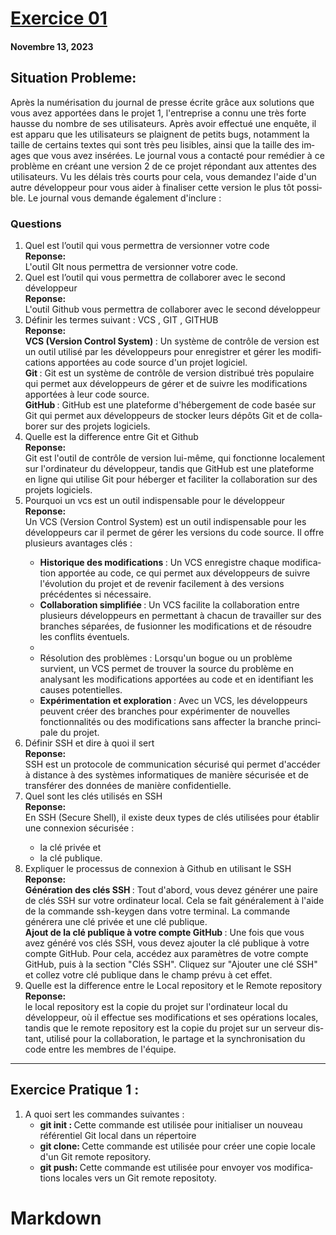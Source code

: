 <!DOCTYPE html>
<hmtl lang="en">
<head>
   <title>  Exercice 1 </title>
</head>

<body>
    <h1><u> Exercice 01 </u></h1>
    <h4> Novembre 13, 2023 </h4>
    <h2> Situation Probleme: </h2>
    <p> Après la numérisation du journal de presse écrite grâce aux solutions que vous avez apportées
dans le projet 1, l'entreprise a connu une très forte hausse du nombre de ses utilisateurs. Après
avoir effectué une enquête, il est apparu que les utilisateurs se plaignent de petits bugs,
notamment la taille de certains textes qui sont très peu lisibles, ainsi que la taille des images
que vous avez insérées. Le journal vous a contacté pour remédier à ce problème en créant une
version 2 de ce projet répondant aux attentes des utilisateurs. Vu les délais très courts pour
cela, vous demandez l'aide d'un autre développeur pour vous aider à finaliser cette version le
plus tôt possible. Le journal vous demande également d'inclure : </p>

<h3> Questions </h3>
    <ol>
       <li> Quel est l’outil qui vous permettra de versionner votre code </li>
        <b> Reponse:</b> </br>
        L'outil GIt nous permettra de versionner votre code.
        <li> Quel est l’outil qui vous permettra de collaborer avec le second développeur </li>
        <b> Reponse:</b> </br>
        L'outil Github vous permettra de collaborer avec le second développeur
        <li> Définir les termes suivant : VCS , GIT , GITHUB </li>
        <b> Reponse:</b> </br>
        <b> VCS (Version Control System) </b>: Un système de contrôle de version est un outil utilisé par les développeurs pour enregistrer et gérer les modifications apportées au code source d'un projet logiciel. </br>
        <b> Git </b>: Git est un système de contrôle de version distribué très populaire qui permet aux développeurs de gérer et de suivre les modifications apportées à leur code source. </br>
        <b> GitHub </b>: GitHub est une plateforme d'hébergement de code basée sur Git qui permet aux développeurs de stocker leurs dépôts Git et de collaborer sur des projets logiciels.
        <li> Quelle est la difference entre Git et Github </li> 
        <b> Reponse:</b> </br>
        Git est l'outil de contrôle de version lui-même, qui fonctionne localement sur l'ordinateur du développeur, tandis que GitHub est une plateforme en ligne qui utilise Git pour héberger et faciliter la collaboration sur des projets logiciels.
        <li> Pourquoi un vcs est un outil indispensable pour le développeur </li>
        <b> Reponse:</b> </br>
         Un VCS (Version Control System) est un outil indispensable pour les développeurs car il permet de gérer les versions du code source. Il offre plusieurs avantages clés :
       <ul>
       <li> <b>Historique des modifications </b>: Un VCS enregistre chaque modification apportée au code, ce qui permet aux développeurs de suivre l'évolution du projet et de revenir facilement à des versions précédentes si nécessaire. </li>
       <li> <b>Collaboration simplifiée </b>: Un VCS facilite la collaboration entre plusieurs développeurs en permettant à chacun de travailler sur des branches séparées, de fusionner les modifications et de résoudre les conflits éventuels. <li>
       <li></b> Résolution des problèmes </b>: Lorsqu'un bogue ou un problème survient, un VCS permet de trouver la source du problème en analysant les modifications apportées au code et en identifiant les causes potentielles. </li>
       <li> <b>Expérimentation et exploration </b>: Avec un VCS, les développeurs peuvent créer des branches pour expérimenter de nouvelles fonctionnalités ou des modifications sans affecter la branche principale du projet. </li>
       </ul>
       <li> Définir SSH et dire à quoi il sert </li>
       <b> Reponse:</b> </br>
        SSH est un protocole de communication sécurisé qui permet d'accéder à distance à des systèmes informatiques de manière sécurisée et de transférer des données de manière confidentielle.
       <li> Quel sont les clés utilisés en SSH  </li>
       <b> Reponse:</b> </br>
       En SSH (Secure Shell), il existe deux types de clés utilisées pour établir une connexion sécurisée :
       <ul> 
       <li>la clé privée et </li> 
       <li>la clé publique.  </li>
       </ul>
       <li> Expliquer le processus de connexion à Github en utilisant le SSH </li>
       <b> Reponse:</b> </br>
       <b>Génération des clés SSH </b>: Tout d'abord, vous devez générer une paire de clés SSH sur votre ordinateur local. Cela se fait généralement à l'aide de la commande ssh-keygen dans votre terminal. La commande générera une clé privée et une clé publique. </br>
       <b>Ajout de la clé publique à votre compte GitHub </b>: Une fois que vous avez généré vos clés SSH, vous devez ajouter la clé publique à votre compte GitHub. Pour cela, accédez aux paramètres de votre compte GitHub, puis à la section "Clés SSH". Cliquez sur "Ajouter une clé SSH" et collez votre clé publique dans le champ prévu à cet effet.
      <li> Quelle est la difference entre le Local repository et le Remote repository </li>
      <b> Reponse:</b> </br>
      le local repository est la copie du projet sur l'ordinateur local du développeur, où il effectue ses modifications et ses opérations locales, tandis que le remote repository est la copie du projet sur un serveur distant, utilisé pour la collaboration, le partage et la synchronisation du code entre les membres de l'équipe.
      </ol>
       <!-- Paritie Exercice pratique -->
      <hr>
      <h2> Exercice Pratique 1 : </h2>
      <ol>
      <li> A quoi sert les commandes suivantes : 
      <ul>
      <li> <b> git init : </b> Cette commande est utilisée pour initialiser un nouveau référentiel Git local dans un répertoire</li>
      <li> <b> git clone: </b> Cette commande est utilisée pour créer une copie locale d'un Git remote repository. </li>
      <li> <b> git push:  </b> Cette commande est utilisée pour envoyer vos modifications locales vers un Git remote repositoty. </li>
      </ul>
      </ol>  
</body>

</html>

# Markdown
